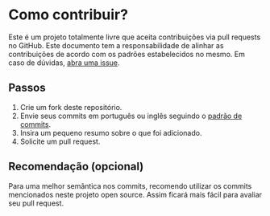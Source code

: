 # Como contribuir?

Este é um projeto totalmente livre que aceita contribuições via pull requests no GitHub. Este documento tem a responsabilidade de alinhar as contribuições de acordo com os padrões estabelecidos no mesmo. Em caso de dúvidas, [abra uma issue](https://github.com/joapedu/expense-tracker/issues/new).

## Passos

1. Crie um fork deste repositório.
2. Envie seus commits em português ou inglês seguindo o [padrão de commits](https://github.com/iuricode/padroes-de-commits).
3. Insira um pequeno resumo sobre o que foi adicionado.
4. Solicite um pull request.

## Recomendação (opcional)

Para uma melhor semântica nos commits, recomendo utilizar os commits mencionados neste projeto open source. Assim ficará mais fácil para avaliar seu pull request.